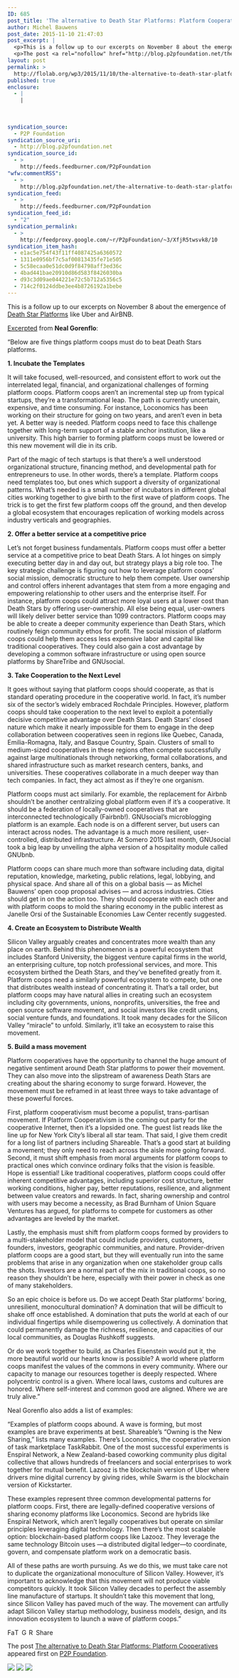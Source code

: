 ```yaml
---
ID: 685
post_title: 'The alternative to Death Star Platforms: Platform Cooperatives'
author: Michel Bauwens
post_date: 2015-11-10 21:47:03
post_excerpt: |
  <p>This is a follow up to our excerpts on November 8 about the emergence of Death Star Platforms like Uber and AirBNB. Excerpted from Neal Gorenflo: &ldquo;Below are five things platform coops must do to beat Death Stars platforms. 1. Incubate the Templates It will take focused, well-resourced, and consistent effort to work out the [&hellip;]</p>
  <p>The post <a rel="nofollow" href="http://blog.p2pfoundation.net/the-alternative-to-death-star-platforms-platform-cooperatives/2015/11/10">The alternative to Death Star Platforms: Platform Cooperatives</a> appeared first on <a rel="nofollow" href="http://blog.p2pfoundation.net/">P2P Foundation</a>.</p>
layout: post
permalink: >
  http://flolab.org/wp3/2015/11/10/the-alternative-to-death-star-platforms-platform-cooperatives/
published: true
enclosure:
  - |
    |
        
        
        
syndication_source:
  - P2P Foundation
syndication_source_uri:
  - http://blog.p2pfoundation.net
syndication_source_id:
  - >
    http://feeds.feedburner.com/P2pFoundation
"wfw:commentRSS":
  - >
    http://blog.p2pfoundation.net/the-alternative-to-death-star-platforms-platform-cooperatives/2015/11/10/feed
syndication_feed:
  - >
    http://feeds.feedburner.com/P2pFoundation
syndication_feed_id:
  - "2"
syndication_permalink:
  - >
    http://feedproxy.google.com/~r/P2pFoundation/~3/XfjR5twsvk8/10
syndication_item_hash:
  - e1ac5e754f43f11ff4087425a6360572
  - 1311e0956bf7c5af00813435fe71e505
  - 5c58ecaa0e51dc0d9f84798aff3ed36c
  - 4bad441bae20910d86d583f8426030ba
  - d93c3d09ae044221e72c5b712a5356c5
  - 714c2f0124ddbe3ee4b8726192a1bebe
---
```

This is a follow up to our excerpts on November 8 about the emergence of [Death Star Platforms][1] like Uber and AirBNB.

[Excerpted][2] from **Neal Gorenflo**:

“Below are five things platform coops must do to beat Death Stars platforms.

**1\. Incubate the Templates**

It will take focused, well-resourced, and consistent effort to work out the interrelated legal, financial, and organizational challenges of forming platform coops. Platform coops aren’t an incremental step up from typical startups, they’re a transformational leap. The path is currently uncertain, expensive, and time consuming. For instance, Loconomics has been working on their structure for going on two years, and aren’t even in beta yet. A better way is needed. Platform coops need to face this challenge together with long-term support of a stable anchor institution, like a university. This high barrier to forming platform coops must be lowered or this new movement will die in its crib.

Part of the magic of tech startups is that there’s a well understood organizational structure, financing method, and developmental path for entrepreneurs to use. In other words, there’s a template. Platform coops need templates too, but ones which support a diversity of organizational patterns. What’s needed is a small number of incubators in different global cities working together to give birth to the first wave of platform coops. The trick is to get the first few platform coops off the ground, and then develop a global ecosystem that encourages replication of working models across industry verticals and geographies.

**2\. Offer a better service at a competitive price**

Let’s not forget business fundamentals. Platform coops must offer a better service at a competitive price to beat Death Stars. A lot hinges on simply executing better day in and day out, but strategy plays a big role too. The key strategic challenge is figuring out how to leverage platform coops’ social mission, democratic structure to help them compete. User ownership and control offers inherent advantages that stem from a more engaging and empowering relationship to other users and the enterprise itself. For instance, platform coops could attract more loyal users at a lower cost than Death Stars by offering user-ownership. All else being equal, user-owners will likely deliver better service than 1099 contractors. Platform coops may be able to create a deeper community experience than Death Stars, which routinely feign community ethos for profit. The social mission of platform coops could help them access less expensive labor and capital like traditional cooperatives. They could also gain a cost advantage by developing a common software infrastructure or using open source platforms by ShareTribe and GNUsocial.

**3\. Take Cooperation to the Next Level**

It goes without saying that platform coops should cooperate, as that is standard operating procedure in the cooperative world. In fact, it’s number six of the sector’s widely embraced Rochdale Principles. However, platform coops should take cooperation to the next level to exploit a potentially decisive competitive advantage over Death Stars. Death Stars’ closed nature which make it nearly impossible for them to engage in the deep collaboration between cooperatives seen in regions like Quebec, Canada, Emilia-Romagna, Italy, and Basque Country, Spain. Clusters of small to medium-sized cooperatives in these regions often compete successfully against large multinationals through networking, formal collaborations, and shared infrastructure such as market research centers, banks, and universities. These cooperatives collaborate in a much deeper way than tech companies. In fact, they act almost as if they’re one organism.

Platform coops must act similarly. For examble, the replacement for Airbnb shouldn’t be another centralizing global platform even if it’s a cooperative. It should be a federation of locally-owned cooperatives that are interconnected technologically (Fairbnb!). GNUsocial’s microblogging platform is an example. Each node is on a different server, but users can interact across nodes. The advantage is a much more resilient, user-controlled, distributed infrastructure. At Somero 2015 last month, GNUsocial took a big leap by unveiling the alpha version of a hospitality module called GNUbnb.

Platform coops can share much more than software including data, digital reputation, knowledge, marketing, public relations, legal, lobbying, and physical space. And share all of this on a global basis — as Michel Bauwens’ open coop proposal advises — and across industries. Cities should get in on the action too. They should cooperate with each other and with platform coops to mold the sharing economy in the public interest as Janelle Orsi of the Sustainable Economies Law Center recently suggested.

**4\. Create an Ecosystem to Distribute Wealth**

Silicon Valley arguably creates and concentrates more wealth than any place on earth. Behind this phenomenon is a powerful ecosystem that includes Stanford University, the biggest venture capital firms in the world, an enterprising culture, top notch professional services, and more. This ecosystem birthed the Death Stars, and they’ve benefited greatly from it. Platform coops need a similarly powerful ecosystem to compete, but one that distributes wealth instead of concentrating it. That’s a tall order, but platform coops may have natural allies in creating such an ecosystem including city governments, unions, nonprofits, universities, the free and open source software movement, and social investors like credit unions, social venture funds, and foundations. It took many decades for the Silicon Valley “miracle” to unfold. Similarly, it’ll take an ecosystem to raise this movement.

**5\. Build a mass movement**

Platform cooperatives have the opportunity to channel the huge amount of negative sentiment around Death Star platforms to power their movement. They can also move into the slipstream of awareness Death Stars are creating about the sharing economy to surge forward. However, the movement must be reframed in at least three ways to take advantage of these powerful forces.

First, platform cooperativism must become a populist, trans-partisan movement. If Platform Cooperativism is the coming out party for the cooperative Internet, then it’s a lopsided one. The guest list reads like the line up for New York City’s liberal all star team. That said, I give them credit for a long list of partners including Shareable. That’s a good start at building a movement; they only need to reach across the aisle more going forward.  
Second, it must shift emphasis from moral arguments for platform coops to practical ones which convince ordinary folks that the vision is feasible. Hope is essential! Like traditional cooperatives, platform coops could offer inherent competitive advantages, including superior cost structure, better working conditions, higher pay, better reputations, resilience, and alignment between value creators and rewards. In fact, sharing ownership and control with users may become a necessity, as Brad Burnham of Union Square Ventures has argued, for platforms to compete for customers as other advantages are leveled by the market.

Lastly, the emphasis must shift from platform coops formed by providers to a multi-stakeholder model that could include providers, customers, founders, investors, geographic communities, and nature. Provider-driven platform coops are a good start, but they will eventually run into the same problems that arise in any organization when one stakeholder group calls the shots. Investors are a normal part of the mix in traditional coops, so no reason they shouldn’t be here, especially with their power in check as one of many stakeholders.

So an epic choice is before us. Do we accept Death Star platforms’ boring, unresilient, monocultural domination? A domination that will be difficult to shake off once established. A domination that puts the world at each of our individual fingertips while disempowering us collectively. A domination that could permanently damage the richness, resilience, and capacities of our local communities, as Douglas Rushkoff suggests.

Or do we work together to build, as Charles Eisenstein would put it, the more beautiful world our hearts know is possible? A world where platform coops manifest the values of the commons in every community. Where our capacity to manage our resources together is deeply respected. Where polycentric control is a given. Where local laws, customs and cultures are honored. Where self-interest and common good are aligned. Where we are truly alive.”

Neal Gorenflo also adds a list of examples:

“Examples of platform coops abound. A wave is forming, but most examples are brave experiments at best. Shareable’s “Owning is the New Sharing,” lists many examples. There’s Loconomics, the cooperative version of task marketplace TaskRabbit. One of the most successful experiments is Enspiral Network, a New Zealand-based coworking community plus digital collective that allows hundreds of freelancers and social enterprises to work together for mutual benefit. Lazooz is the blockchain version of Uber where drivers mine digital currency by giving rides, while Swarm is the blockchain version of Kickstarter.

These examples represent three common developmental patterns for platform coops. First, there are legally-defined cooperative versions of sharing economy platforms like Loconomics. Second are hybrids like Enspiral Network, which aren’t legally cooperatives but operate on similar principles leveraging digital technology. Then there’s the most scalable option: blockchain-based platform coops like Lazooz. They leverage the same technology Bitcoin uses —a distributed digital ledger—to coordinate, govern, and compensate platform work on a democratic basis.

All of these paths are worth pursuing. As we do this, we must take care not to duplicate the organizational monoculture of Silicon Valley. However, it’s important to acknowledge that this movement will not produce viable competitors quickly. It took Silicon Valley decades to perfect the assembly line manufacture of startups. It shouldn’t take this movement that long, since Silicon Valley has paved much of the way. The movement can artfully adapt Silicon Valley startup methodology, business models, design, and its innovation ecosystem to launch a wave of platform coops.”

<a class="a2a_button_facebook" href="http://www.addtoany.com/add_to/facebook?linkurl=http%3A%2F%2Fblog.p2pfoundation.net%2Fthe-alternative-to-death-star-platforms-platform-cooperatives%2F2015%2F11%2F10&linkname=The%20alternative%20to%20Death%20Star%20Platforms%3A%20Platform%20Cooperatives" title="Facebook" rel="nofollow"><img src="http://blog.p2pfoundation.net/wp-content/plugins/add-to-any/icons/facebook.png" width="16" height="16" alt="Facebook" /></a><a class="a2a_button_twitter" href="http://www.addtoany.com/add_to/twitter?linkurl=http%3A%2F%2Fblog.p2pfoundation.net%2Fthe-alternative-to-death-star-platforms-platform-cooperatives%2F2015%2F11%2F10&linkname=The%20alternative%20to%20Death%20Star%20Platforms%3A%20Platform%20Cooperatives" title="Twitter" rel="nofollow"><img src="http://blog.p2pfoundation.net/wp-content/plugins/add-to-any/icons/twitter.png" width="16" height="16" alt="Twitter" /></a><a class="a2a_button_google_plus" href="http://www.addtoany.com/add_to/google_plus?linkurl=http%3A%2F%2Fblog.p2pfoundation.net%2Fthe-alternative-to-death-star-platforms-platform-cooperatives%2F2015%2F11%2F10&linkname=The%20alternative%20to%20Death%20Star%20Platforms%3A%20Platform%20Cooperatives" title="Google+" rel="nofollow"><img src="http://blog.p2pfoundation.net/wp-content/plugins/add-to-any/icons/google_plus.png" width="16" height="16" alt="Google+" /></a><a class="a2a_button_reddit" href="http://www.addtoany.com/add_to/reddit?linkurl=http%3A%2F%2Fblog.p2pfoundation.net%2Fthe-alternative-to-death-star-platforms-platform-cooperatives%2F2015%2F11%2F10&linkname=The%20alternative%20to%20Death%20Star%20Platforms%3A%20Platform%20Cooperatives" title="Reddit" rel="nofollow"><img src="http://blog.p2pfoundation.net/wp-content/plugins/add-to-any/icons/reddit.png" width="16" height="16" alt="Reddit" /></a><a class="a2a_dd a2a_target addtoany_share_save" href="https://www.addtoany.com/share#url=http%3A%2F%2Fblog.p2pfoundation.net%2Fthe-alternative-to-death-star-platforms-platform-cooperatives%2F2015%2F11%2F10&title=The%20alternative%20to%20Death%20Star%20Platforms%3A%20Platform%20Cooperatives" id="wpa2a_14"><img src="http://blog.p2pfoundation.net/wp-content/plugins/add-to-any/share_save_120_16.png" width="120" height="16" alt="Share" /></a>

The post <a rel="nofollow" href="http://blog.p2pfoundation.net/the-alternative-to-death-star-platforms-platform-cooperatives/2015/11/10">The alternative to Death Star Platforms: Platform Cooperatives</a> appeared first on <a rel="nofollow" href="http://blog.p2pfoundation.net/">P2P Foundation</a>.

<div class="feedflare">
  <a href="http://feeds.feedburner.com/~ff/P2pFoundation?a=XfjR5twsvk8:L9Hd4_2UyWY:7Q72WNTAKBA"><img src="http://feeds.feedburner.com/~ff/P2pFoundation?d=7Q72WNTAKBA" border="0" /></img></a> <a href="http://feeds.feedburner.com/~ff/P2pFoundation?a=XfjR5twsvk8:L9Hd4_2UyWY:D7DqB2pKExk"><img src="http://feeds.feedburner.com/~ff/P2pFoundation?i=XfjR5twsvk8:L9Hd4_2UyWY:D7DqB2pKExk" border="0" /></img></a> <a href="http://feeds.feedburner.com/~ff/P2pFoundation?a=XfjR5twsvk8:L9Hd4_2UyWY:2mJPEYqXBVI"><img src="http://feeds.feedburner.com/~ff/P2pFoundation?d=2mJPEYqXBVI" border="0" /></img></a>
</div>

<img src="http://feeds.feedburner.com/~r/P2pFoundation/~4/XfjR5twsvk8" height="1" width="1" alt="" />

 [1]: http://p2pfoundation.net/Death_Star_Platforms
 [2]: http://www.shareable.net/blog/how-platform-coops-can-beat-death-stars-like-uber-to-create-a-real-sharing-economy